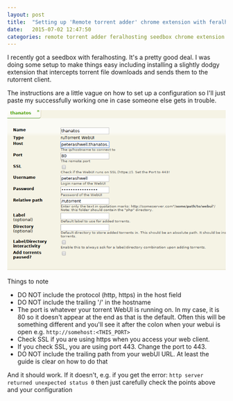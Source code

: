 ```yaml
---
layout: post
title:  "Setting up 'Remote torrent adder' chrome extension with feralhosting"
date:   2015-07-02 12:47:50
categories: remote torrent adder feralhosting seedbox chrome extension torrent
---
```

<p>I recently got a seedbox with feralhosting. It's a pretty good deal. I was doing some setup to make things easy including installing a slightly dodgy extension that intercepts torrent file downloads and sends them to the rutorrent client.</p>

<p>The instructions are a little vague on how to set up a configuration so I'll just paste my successfully working one in case someone else gets in trouble.</p>

<img src="/assets/seedbox_remote_torrent_adder.png">

<p>Things to note</p>
<ul>
  <li>DO NOT include the protocol (http, https) in the host field</li>
  <li>DO NOT include the trailing '/' in the hostname</li>
  <li>The port is whatever your torrent WebUI is running on. In my case, it is 80 so it doesn't appear at the end as that is the default. Often this will be something different
  and you'll see it after the colon when your webui is open e.g. <code>http://somehost:&lt;THIS_PORT&gt;</code></li>
  <li>Check SSL if you are using https when you access your web client.</li>
  <li>If you check SSL, you are using port 443. Change the port to 443.</li>
  <li>DO NOT include the trailing path from your webUI URL. At least the guide is clear on how to do that</li>
</ul>
<p>And it should work. If it doesn't, e.g. if you get the error: <code>http server returned unexpected status 0</code> then just carefully check the points above and your configuration<p>
